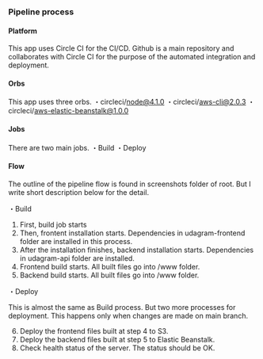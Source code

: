 ### Pipeline process

#### Platform

This app uses Circle CI for the CI/CD.
Github is a main repository and collaborates with Circle CI for the purpose of the automated integration and deployment.

#### Orbs

This app uses three orbs.
・circleci/node@4.1.0
・circleci/aws-cli@2.0.3
・circleci/aws-elastic-beanstalk@1.0.0

#### Jobs

There are two main jobs.
・Build
・Deploy

#### Flow

The outline of the pipeline flow is found in screenshots folder of root.
But I write short description below for the detail.

・Build

1. First, build job starts
2. Then, frontent installation starts. Dependencies in udagram-frontend folder are installed in this process.
3. After the installation finishes, backend installation starts. Dependencies in udagram-api folder are installed.
4. Frontend build starts. All built files go into /www folder.
5. Backend build starts. All built files go into /www folder.

・Deploy

This is almost the same as Build process.
But two more processes for deployment. This happens only when changes are made on main branch.

6.  Deploy the frontend files built at step 4 to S3.
7.  Deploy the backend files built at step 5 to Elastic Beanstalk.
8.  Check health status of the server. The status should be OK.
